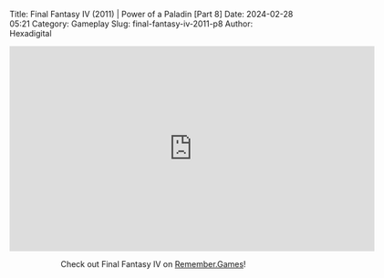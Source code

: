 Title: Final Fantasy IV (2011) | Power of a Paladin [Part 8]
Date: 2024-02-28 05:21
Category: Gameplay
Slug: final-fantasy-iv-2011-p8
Author: Hexadigital

<center><iframe src="https://www.youtube.com/embed/C1eokaicixk?feature=oembed" allow="accelerometer; autoplay; encrypted-media; gyroscope; picture-in-picture" width="640" height="360" frameborder="0"></iframe>

Check out Final Fantasy IV on [Remember.Games](https://remember.games/game/7757/final-fantasy-iv-the-complete-collection/)!</center>